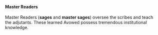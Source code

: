 #### Master Readers

Master Readers (**sages** and **master sages**) oversee the scribes and teach the adjutants. These learned Avowed possess tremendous institutional knowledge.
